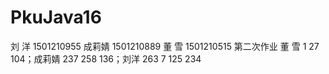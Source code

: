 # PkuJava16
 刘  洋 1501210955
 成莉婧 1501210889
 董  雪 1501210515
 第二次作业 董  雪 1 27 104；成莉婧 237 258 136；刘洋 263 7 125 234  